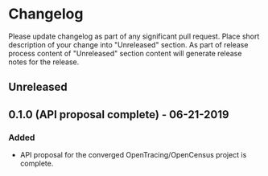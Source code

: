 # Changelog

Please update changelog as part of any significant pull request. Place short
description of your change into "Unreleased" section. As part of release
process content of "Unreleased" section content will generate release notes for
the release.

## Unreleased

## 0.1.0 (API proposal complete) - 06-21-2019

### Added

- API proposal for the converged OpenTracing/OpenCensus project is complete.
